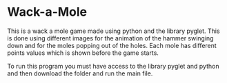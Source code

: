 # Wack-a-Mole

This is a wack a mole game made using python and the library pyglet. This is done using different images for the animation of the hammer swinging down and for the moles popping out of the holes. Each mole has different points values which is shown before the game starts.

To run this program you must have access to the library pyglet and python and then download the folder and run the main file.
